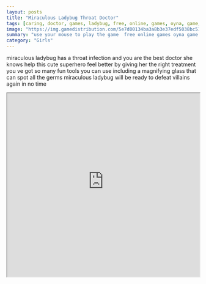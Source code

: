 ```yaml
---
layout: posts
title: "Miraculous Ladybug Throat Doctor"
tags: [caring, doctor, games, ladybug, free, online, games, oyna, game, free, games, play, play, games]
image: "https://img.gamedistribution.com/5e7d00134ba3a8b3e37edf5038bc51fc.jpg"
summary: "use your mouse to play the game  free online games oyna game free games play play games"
category: "Girls"
---
```


miraculous ladybug has a throat infection and you are the best doctor she knows help this cute superhero feel better by giving her the right treatment you ve got so many fun tools you can use including a magnifying glass that can spot all the germs miraculous ladybug will be ready to defeat villains again in no time

<iframe width="100%" height="480px;" src="https://flash.gamedistribution.com?game=5e7d00134ba3a8b3e37edf5038bc51fc"></iframe>